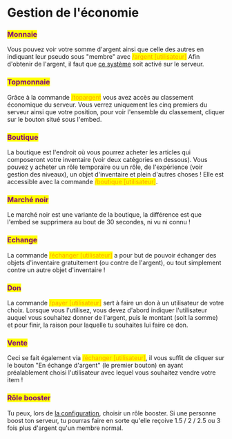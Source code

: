 # Gestion de l'économie

### <mark style="color:purple;">Monnaie</mark>

Vous pouvez voir votre somme d'argent ainsi que celle des autres en indiquant leur pseudo sous "membre" avec <mark style="color:orange;">/argent \[utilisateur]</mark>
Afin d'obtenir de l'argent, il faut que [ce système](https://docs.draftbot.fr/slash/configuration/economie) soit activé sur le serveur.


### <mark style="color:purple;">Topmonnaie</mark>

Grâce à la commande <mark style="color:orange;">/topargent</mark> vous avez accès au classement économique du serveur. 
Vous verrez uniquement les cinq premiers du serveur ainsi que votre position, pour voir l'ensemble du classement, cliquer sur le bouton situé sous l'embed.


### <mark style="color:purple;">Boutique</mark>

La boutique est l'endroit où vous pourrez acheter les articles qui composeront votre inventaire (voir deux catégories en dessous). Vous pouvez y acheter un rôle temporaire ou un rôle, de l'expérience (voir gestion des niveaux), un objet d'inventaire et plein d'autres choses ! Elle est accessible avec la commande <mark style="color:orange;">/boutique \[utilisateur]</mark>\.


### <mark style="color:purple;">Marché noir</mark>

Le marché noir est une variante de la boutique, la différence est que l'embed se supprimera au bout de 30 secondes, ni vu ni connu !


### <mark style="color:purple;">Echange</mark>

La commande <mark style="color:orange;">/échanger \[utilisateur]</mark> a pour but de pouvoir échanger des objets d'inventaire gratuitement (ou contre de l'argent), ou tout simplement contre un autre objet d'inventaire !


### <mark style="color:purple;">Don</mark>

La commande <mark style="color:orange;">/payer \[utilisateur]</mark> sert à faire un don à un utilisateur de votre choix. Lorsque vous l'utilisez, vous devez d'abord indiquer l'utilisateur auquel vous souhaitez donner de l'argent, puis le montant (soit la somme) et pour finir, la raison pour laquelle tu souhaites lui faire ce don.


### <mark style="color:purple;">Vente</mark>

Ceci se fait également via <mark style="color:orange;"> /échanger \[utilisateur]</mark>, il vous suffit de cliquer sur le bouton "En échange d'argent" (le premier bouton) en ayant préalablement choisi l'utilisateur avec lequel vous souhaitez vendre votre item !


### <mark style="color:purple;">Rôle booster</mark>

Tu peux, lors de [la configuration](https://docs.draftbot.fr/slash/configuration/economie), choisir un rôle booster. 
Si une personne boost ton serveur, tu pourras faire en sorte qu'elle reçoive 1.5 / 2 / 2.5 ou 3 fois plus d'argent qu'un membre normal.
